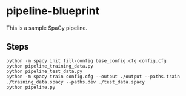 # pipeline-blueprint

This is a sample SpaCy pipeline.

## Steps

```
python -m spacy init fill-config base_config.cfg config.cfg
python pipeline_training_data.py
python pipeline_test_data.py
python -m spacy train config.cfg --output ./output --paths.train ./training_data.spacy --paths.dev ./test_data.spacy
python pipeline.py
```